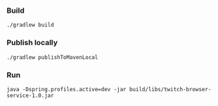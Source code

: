 ### Build
    ./gradlew build

### Publish locally
    ./gradlew publishToMavenLocal

### Run
    java -Dspring.profiles.active=dev -jar build/libs/twitch-browser-service-1.0.jar
